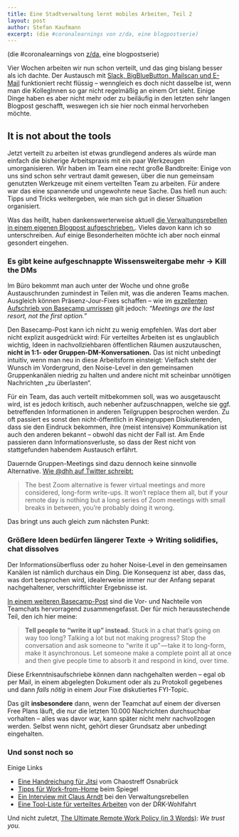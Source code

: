 ```yaml
---
title: Eine Stadtverwaltung lernt mobiles Arbeiten, Teil 2
layout: post
author: Stefan Kaufmann
excerpt: (die #coronalearnings von z/da, eine blogpostserie)
---
```


(die #coronalearnings von [z/da](https://www.ulm.de/leben-in-ulm/digitale-stadt/geschaeftsstelle-digitale-agenda), eine blogpostserie)

Vier Wochen arbeiten wir nun schon verteilt, und das ging bislang besser als ich dachte. Der Austausch mit [Slack, BigBlueButton, Mailscan und E-Mail](/2020/03/26/covid19-learnings-1/) funktioniert recht flüssig – wenngleich es doch nicht dasselbe ist, wenn man die KollegInnen so gar nicht regelmäßig an einem Ort sieht. Einige Dinge haben es aber nicht mehr oder zu beiläufig in den letzten sehr langen Blogpost geschafft, weswegen ich sie hier noch einmal hervorheben möchte.

## It is not about the tools

Jetzt verteilt zu arbeiten ist etwas grundlegend anderes als würde man einfach die bisherige Arbeitspraxis mit ein paar Werkzeugen umorganisieren. Wir haben im Team eine recht große Bandbreite: Einige von uns sind schon sehr vertraut damit gewesen, über die nun gemeinsam genutzten Werkzeuge mit einem verteilten Team zu arbeiten. Für andere war das eine spannende und ungewohnte neue Sache. Das hieß nun auch: Tipps und Tricks weitergeben, wie man sich gut in dieser Situation organisiert. 

Was das heißt, haben dankenswerterweise aktuell [die Verwaltungsrebellen in einem eigenen Blogpost aufgeschrieben.](https://verwaltungsrebellen.de/zusammenarbeit-auf-distanz-teil-2-hilfreiche-vereinbarungen/). Vieles davon kann ich so unterschreiben. Auf einige Besonderheiten möchte ich aber noch einmal gesondert eingehen.

### Es gibt keine aufgeschnappte Wissensweitergabe mehr → Kill the DMs

Im Büro bekommt man auch unter der Woche und ohne große Austauschrunden zumindest in Teilen mit, was die anderen Teams machen. Ausgleich können Präsenz-Jour-Fixes schaffen – wie im [exzellenten Aufschrieb von Basecamp umrissen](https://basecamp.com/guides/how-we-communicate) gilt jedoch: _“Meetings are the last resort, not the first option.”_

Den Basecamp-Post kann ich nicht zu wenig empfehlen. Was dort aber nicht explizit ausgedrückt wird: Für verteiltes Arbeiten ist es unglaublich wichtig, Ideen in nachvollziehbaren öffentlichen Räumen auszutauschen, **nicht in 1:1- oder Gruppen-DM-Konversationen.** Das ist nicht unbedingt intuitiv, wenn man neu in diese Arbeitsform einsteigt: Vielfach steht der Wunsch im Vordergrund, den Noise-Level in den gemeinsamen Gruppenkanälen niedrig zu halten und andere nicht mit scheinbar unnötigen Nachrichten „zu überlasten“.

Für ein Team, das auch verteilt mitbekommen soll, was wo ausgetauscht wird, ist es jedoch kritisch, auch nebenher aufzuschnappen, welche sie ggf. betreffenden Informationen in anderen Teilgruppen besprochen werden. Zu oft passiert es sonst den nicht-öffentlich in Kleingruppen Diskutierenden, dass sie den Eindruck bekommen, ihre (meist intensive) Kommunikation ist auch den anderen bekannt – obwohl das nicht der Fall ist. Am Ende passieren dann Informationsverluste, so dass der Rest nicht von stattgefunden habendem Austausch erfährt.

Dauernde Gruppen-Meetings sind dazu dennoch keine sinnvolle Alternative. [Wie @dhh auf Twitter schreibt:](https://twitter.com/dhh/status/1243913299403493376)

>  The best Zoom alternative is fewer virtual meetings and more considered, long-form write-ups. It won’t replace them all, but if your remote day is nothing but a long series of Zoom meetings with small breaks in between, you’re probably doing it wrong.

Das bringt uns auch gleich zum nächsten Punkt:

### Größere Ideen bedürfen längerer Texte → Writing solidifies, chat dissolves

Der Informationsüberfluss oder zu hoher Noise-Level in den gemeinsamen Kanälen ist nämlich durchaus ein Ding. Die Konsequenz ist aber, dass das, was dort besprochen wird, idealerweise immer nur der Anfang separat nachgehaltener, verschriftlichter Ergebnisse ist.

[In einem weiteren Basecamp-Post](https://basecamp.com/guides/group-chat-problems) sind die Vor- und Nachteile von Teamchats hervorragend zusammengefasst. Der für mich herausstechende Teil, den ich hier meine:

> **Tell people to “write it up” instead.** Stuck in a chat that’s going on way too long? Talking a lot but not making progress? Stop the conversation and ask someone to “write it up” — take it to long-form, make it asynchronous. Let someone make a complete point all at once and then give people time to absorb it and respond in kind, over time.

Diese Erkenntnisaufschriebe können dann nachgehalten werden – egal ob per Mail, in einem abgelegten Dokument oder als zu Protokoll gegebenes und dann _falls nötig_ in einem Jour Fixe diskutiertes FYI-Topic.

Das gilt **insbesondere** dann, wenn der Teamchat auf einem der diversen Free Plans läuft, die nur die letzten 10.000 Nachrichten durchsuchbar vorhalten – alles was davor war, kann später nicht mehr nachvollzogen werden. Selbst wenn nicht, gehört dieser Grundsatz aber unbedingt eingehalten.

### Und sonst noch so

Einige Links

 * [Eine Handreichung für Jitsi](https://corona.osna.social/jitsi) vom Chaostreff Osnabrück
 * [Tipps für Work-from-Home](https://www.spiegel.de/kultur/homeoffice-zehn-regeln-zum-ueberleben-kolumne-a-4bf38703-7677-424a-8e78-e94318008710) beim Spiegel
 * [Ein Interview mit Claus Arndt](https://verwaltungsrebellen.de/interview_claus-arndt/) bei den Verwaltungsrebellen
 * [Eine Tool-Liste für verteiltes Arbeiten](https://drk-wohlfahrt.de/sonderseiten/soziale-innovation-digitalisierung/werkzeuge/) von der DRK-Wohlfahrt

Und nicht zuletzt, [The Ultimate Remote Work Policy (in 3 Words)](https://corporate-rebels.com/the-ultimate-remote-work-policy/): _We trust you._

